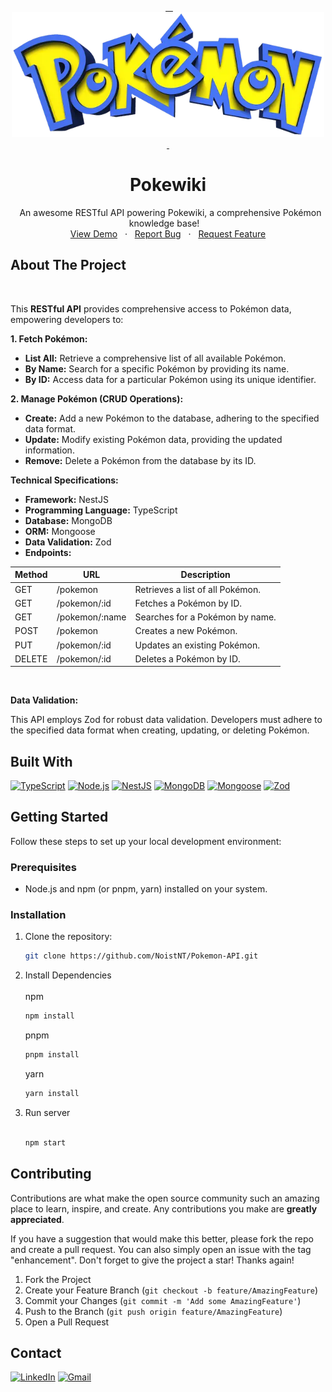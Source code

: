 <a name="readme-top"></a>

<br />

<div align="center">
 <a href="https://pokewikiclient.vercel.app">
  <img src="assets/logo.webp" alt="PokeWiki Logo" width="500" height="200">
 </a>

<h1 align="center">Pokewiki</h1>

<p align="center">
  An awesome RESTful API powering Pokewiki, a comprehensive Pokémon knowledge base!
  <br />
  <a href="https://pokewikiclient.vercel.app">View Demo</a>
  ·
  <a href="https://github.com/NoistNT/Pokemon-API/issues">Report Bug</a>
  ·
  <a href="https://github.com/NoistNT/Pokemon-API/issues">Request Feature</a>
 </p>

</div>

## About The Project

<br/>

This **RESTful API** provides comprehensive access to Pokémon data, empowering developers to:

**1. Fetch Pokémon:**

- **List All:** Retrieve a comprehensive list of all available Pokémon.
- **By Name:** Search for a specific Pokémon by providing its name.
- **By ID:** Access data for a particular Pokémon using its unique identifier.

**2. Manage Pokémon (CRUD Operations):**

- **Create:** Add a new Pokémon to the database, adhering to the specified data format.
- **Update:** Modify existing Pokémon data, providing the updated information.
- **Remove:** Delete a Pokémon from the database by its ID.

**Technical Specifications:**

- **Framework:** NestJS
- **Programming Language:** TypeScript
- **Database:** MongoDB
- **ORM:** Mongoose
- **Data Validation:** Zod
- **Endpoints:**

| Method | URL            | Description                      |
| ------ | -------------- | -------------------------------- |
| GET    | /pokemon       | Retrieves a list of all Pokémon. |
| GET    | /pokemon/:id   | Fetches a Pokémon by ID.         |
| GET    | /pokemon/:name | Searches for a Pokémon by name.  |
| POST   | /pokemon       | Creates a new Pokémon.           |
| PUT    | /pokemon/:id   | Updates an existing Pokémon.     |
| DELETE | /pokemon/:id   | Deletes a Pokémon by ID.         |

</br>

**Data Validation:**

This API employs Zod for robust data validation. Developers must adhere to the specified data format when creating, updating, or deleting Pokémon.

## Built With

[![TypeScript](https://img.shields.io/badge/TypeScript-blue.svg?style=for-the-badge&logo=typescript&logoColor=white)](https://www.typescriptlang.org/)
[![Node.js](https://img.shields.io/badge/Node.js-green.svg?style=for-the-badge&logo=node.js&logoColor=white)](https://nodejs.org/)
[![NestJS](https://img.shields.io/badge/Nest.js-red.svg?style=for-the-badge&logo=nestjs&logoColor=white)](https://nestjs.com/)
[![MongoDB](https://img.shields.io/badge/MongoDB-green.svg?style=for-the-badge&logo=mongodb&logoColor=white)](https://www.mongodb.com/)
[![Mongoose](https://img.shields.io/badge/Mongoose-red.svg?style=for-the-badge&logo=mongoose&logoColor=white)](https://mongoosejs.com/)
[![Zod](https://img.shields.io/badge/Zod-blue.svg?style=for-the-badge&logo=zod&logoColor=white)](https://zod.dev/)

## Getting Started

Follow these steps to set up your local development environment:

### Prerequisites

- Node.js and npm (or pnpm, yarn) installed on your system.

### Installation

1. Clone the repository:

   ```bash
   git clone https://github.com/NoistNT/Pokemon-API.git
   ```

2. Install Dependencies
   <br/>
   <br/>
   npm
   ```sh
   npm install
   ```
   pnpm
   ```sh
   pnpm install
   ```
   yarn
   ```sh
   yarn install
   ```
3. Run server
   <br/>
   <br/>
   ```sh
   npm start
   ```

<!-- CONTRIBUTING -->

## Contributing

Contributions are what make the open source community such an amazing place to learn, inspire, and create. Any contributions you make are **greatly appreciated**.

If you have a suggestion that would make this better, please fork the repo and create a pull request. You can also simply open an issue with the tag "enhancement".
Don't forget to give the project a star! Thanks again!

1. Fork the Project
2. Create your Feature Branch (`git checkout -b feature/AmazingFeature`)
3. Commit your Changes (`git commit -m 'Add some AmazingFeature'`)
4. Push to the Branch (`git push origin feature/AmazingFeature`)
5. Open a Pull Request

<!-- CONTACT -->

## Contact

[![LinkedIn][linkedin-shield]][linkedin-url] [![Gmail][gmail-shield]][gmail-url]

<!-- MARKDOWN LINKS & IMAGES -->
<!-- https://www.markdownguide.org/basic-syntax/#reference-style-links -->

[linkedin-shield]: https://img.shields.io/badge/-LinkedIn-black.svg?style=for-the-badge&logo=linkedin&colorB=555
[linkedin-url]: https://www.linkedin.com/in/ariel-piazzano
[product-screenshot]: https://github.com/NoistNT/Pokemon-Client/assets/104594670/4f6ffde7-7939-4abe-9690-df6ce88b84e5
[gmail-shield]: https://img.shields.io/badge/Gmail-D14836?style=for-the-badge&logo=gmail&logoColor=white
[gmail-url]: mailto:arielgnr23@gmail.com
